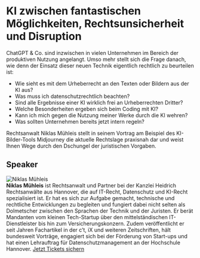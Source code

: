 # KI zwischen fantastischen Möglichkeiten, Rechtsunsicherheit und Disruption
ChatGPT & Co. sind inzwischen in vielen Unternehmen im Bereich der produktiven
Nutzung angelangt. Umso mehr stellt sich die Frage danach, wie denn der
Einsatz dieser neuen Technik eigentlich rechtlich zu beurteilen ist:  
  
  * Wie sieht es mit dem Urheberrecht an den Texten oder Bildern aus der KI aus?   
  * Was muss ich datenschutzrechtlich beachten?  
  * Sind alle Ergebnisse einer KI wirklich frei an Urheberrechten Dritter?   
  * Welche Besonderheiten ergeben sich beim Coding mit KI?  
  * Kann ich mich gegen die Nutzung meiner Werke durch die KI wehren?   
  * Was sollten Unternehmen bereits jetzt intern regeln?  
  
Rechtsanwalt Niklas Mühleis stellt in seinem Vortrag am Beispiel des KI-
Bilder-Tools Midjourney die aktuelle Rechtslage praxisnah dar und weist Ihnen
Wege durch den Dschungel der juristischen Vorgaben.
## Speaker
![Niklas Mühleis](/common/images/numbers/22511_1.jpg)  
**Niklas Mühleis** ist Rechtsanwalt und Partner bei der Kanzlei Heidrich
Rechtsanwälte aus Hannover, die auf IT-Recht, Datenschutz und KI-Recht
spezialisiert ist. Er hat es sich zur Aufgabe gemacht, technische und
rechtliche Entwicklungen zu begleiten und fungiert dabei nicht selten als
Dolmetscher zwischen den Sprachen der Technik und der Juristen. Er berät
Mandanten vom kleinen Tech-Startup über den mittelständischen IT-Dienstleister
bis hin zum Versicherungskonzern. Zudem veröffentlicht er seit Jahren
Fachartikel in der c’t, iX und weiteren Zeitschriften, hält bundesweit
Vorträge, engagiert sich bei der Förderung von Start-ups und hat einen
Lehrauftrag für Datenschutzmanagement an der Hochschule Hannover.
[Jetzt Tickets sichern](https://data2day.de/tickets.php)